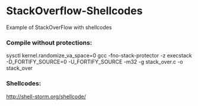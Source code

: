 # StackOverflow-Shellcodes
Example of StackOverFlow with shellcodes
### Compile without protections:
sysctl kernel.randomize_va_space=0
gcc -fno-stack-protector -z execstack -D_FORTIFY_SOURCE=0 -U_FORTIFY_SOURCE -m32 -g stack_over.c -o stack_over
### Shellcodes:
http://shell-storm.org/shellcode/

